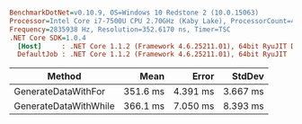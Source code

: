 ``` ini

BenchmarkDotNet=v0.10.9, OS=Windows 10 Redstone 2 (10.0.15063)
Processor=Intel Core i7-7500U CPU 2.70GHz (Kaby Lake), ProcessorCount=4
Frequency=2835938 Hz, Resolution=352.6170 ns, Timer=TSC
.NET Core SDK=1.0.4
  [Host]     : .NET Core 1.1.2 (Framework 4.6.25211.01), 64bit RyuJIT DEBUG  [AttachedDebugger]
  DefaultJob : .NET Core 1.1.2 (Framework 4.6.25211.01), 64bit RyuJIT


```
 |                Method |     Mean |    Error |   StdDev |
 |---------------------- |---------:|---------:|---------:|
 |   GenerateDataWithFor | 351.6 ms | 4.391 ms | 3.667 ms |
 | GenerateDataWithWhile | 366.1 ms | 7.050 ms | 8.393 ms |
